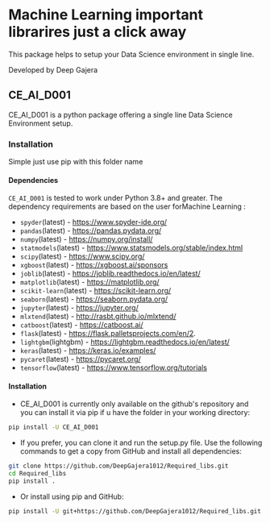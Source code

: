 # Machine Learning important librarires just a click away

This package helps to setup your Data Science environment in single line.

Developed by Deep Gajera

## CE_AI_D001

CE_AI_D001 is a python package offering a single line Data Science Environment setup. 


### Installation

Simple just use pip with this folder name

#### Dependencies

`CE_AI_D001` is tested to work under Python 3.8+ and greater. The dependency requirements are based on the user forMachine Learning :

- `spyder`(latest) - https://www.spyder-ide.org/
- `pandas`(latest) - https://pandas.pydata.org/
- `numpy`(latest) - https://numpy.org/install/
- `statmodels`(latest) - https://www.statsmodels.org/stable/index.html
- `scipy`(latest) - https://www.scipy.org/
- `xgboost`(latest) - https://xgboost.ai/sponsors
- `joblib`(latest) - https://joblib.readthedocs.io/en/latest/
- `matplotlib`(latest) - https://matplotlib.org/
- `scikit-learn`(latest) - https://scikit-learn.org/
- `seaborn`(latest) - https://seaborn.pydata.org/
- `jupyter`(latest) - https://jupyter.org/
- `mlxtend`(latest) - http://rasbt.github.io/mlxtend/
- `catboost`(latest) - https://catboost.ai/
- `flask`(latest) - https://flask.palletsprojects.com/en/2.
- `lightgbm`(lightgbm) - https://lightgbm.readthedocs.io/en/latest/
- `keras`(latest) - https://keras.io/examples/
- `pycaret`(latest) - https://pycaret.org/
- `tensorflow`(latest) - https://www.tensorflow.org/tutorials


#### Installation

* CE_AI_D001 is currently only available on the github's repository and you can install it via pip if u have the folder in your working directory:

```bash
pip install -U CE_AI_D001
```

* If you prefer, you can clone it and run the setup.py file. Use the following commands to get a copy from GitHub and install all dependencies:

```bash
git clone https://github.com/DeepGajera1012/Required_libs.git
cd Required_libs
pip install .
```

* Or install using pip and GitHub:

```bash
pip install -U git+https://github.com/DeepGajera1012/Required_libs.git